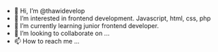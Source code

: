 - 👋 Hi, I’m @thawidevelop
- 👀 I’m interested in frontend development. Javascript, html, css, php
- 🌱 I’m currently learning junior frontend developer.
- 💞️ I’m looking to collaborate on ...
- 📫 How to reach me ...

<!---
thawidevelop/thawidevelop is a ✨ special ✨ repository because its `README.md` (this file) appears on your GitHub profile.
You can click the Preview link to take a look at your changes.
--->
